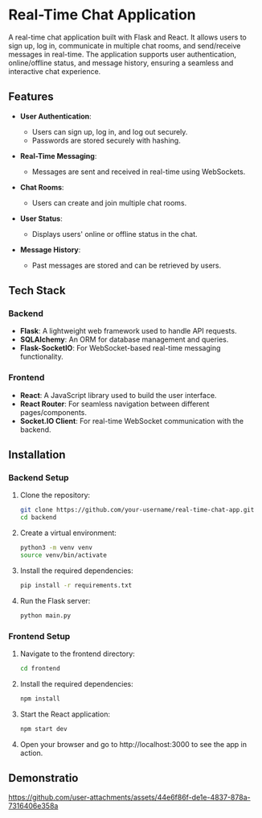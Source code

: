 # Real-Time Chat Application

A real-time chat application built with Flask and React. It allows users to sign up, log in, communicate in multiple chat rooms, and send/receive messages in real-time. The application supports user authentication, online/offline status, and message history, ensuring a seamless and interactive chat experience.

## Features

- **User Authentication**: 
  - Users can sign up, log in, and log out securely.
  - Passwords are stored securely with hashing.
  
- **Real-Time Messaging**: 
  - Messages are sent and received in real-time using WebSockets.
  
- **Chat Rooms**: 
  - Users can create and join multiple chat rooms.
  
- **User Status**: 
  - Displays users' online or offline status in the chat.
  
- **Message History**: 
  - Past messages are stored and can be retrieved by users.
  
## Tech Stack

### Backend
- **Flask**: A lightweight web framework used to handle API requests.
- **SQLAlchemy**: An ORM for database management and queries.
- **Flask-SocketIO**: For WebSocket-based real-time messaging functionality.
  
### Frontend
- **React**: A JavaScript library used to build the user interface.
- **React Router**: For seamless navigation between different pages/components.
- **Socket.IO Client**: For real-time WebSocket communication with the backend.

## Installation

### Backend Setup

1. Clone the repository:
   ```bash
   git clone https://github.com/your-username/real-time-chat-app.git
   cd backend

2. Create a virtual environment:
   ```bash
   python3 -m venv venv
   source venv/bin/activate

3. Install the required dependencies:
    ```bash
    pip install -r requirements.txt
    
4. Run the Flask server:
    ```bash
    python main.py

### Frontend Setup

1. Navigate to the frontend directory:
    ```bash
    cd frontend
2. Install the required dependencies:
    ```bash
    npm install
3. Start the React application:
    ```bash
    npm start dev
4. Open your browser and go to http://localhost:3000 to see the app in action.

## Demonstratio
https://github.com/user-attachments/assets/44e6f86f-de1e-4837-878a-7316406e358a

